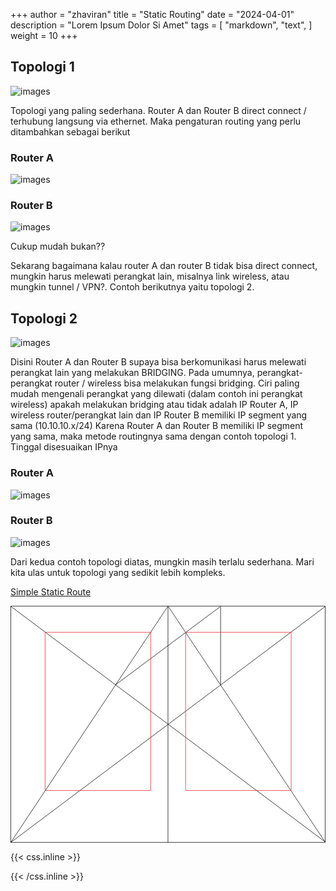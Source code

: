 +++
author = "zhaviran"
title = "Static Routing"
date = "2024-04-01"
description = "Lorem Ipsum Dolor Si Amet"
tags = [
    "markdown",
    "text",
]
weight = 10
+++

## Topologi 1

![images](https://citraweb.com/images/artikel/Simple-Static-Route/Routing1.png)

Topologi yang paling sederhana. Router A dan Router B direct connect / terhubung langsung via ethernet. Maka pengaturan routing yang perlu ditambahkan sebagai berikut

### Router A

![images](https://citraweb.com/images/artikel/Simple-Static-Route/routing1-A.png)

### Router B

![images](https://citraweb.com/images/artikel/Simple-Static-Route/routing1-b.png)

Cukup mudah bukan??

Sekarang bagaimana kalau router A dan router B tidak bisa direct connect, mungkin harus melewati perangkat lain, misalnya link wireless, atau mungkin tunnel / VPN?.
Contoh berikutnya yaitu topologi 2.

## Topologi 2

![images](https://citraweb.com/images/artikel/Simple-Static-Route/Routing2.png)

Disini Router A dan Router B supaya bisa berkomunikasi harus melewati perangkat lain yang melakukan BRIDGING. Pada umumnya, perangkat-perangkat router / wireless bisa melakukan fungsi bridging. Ciri paling mudah mengenali perangkat yang dilewati (dalam contoh ini perangkat wireless) apakah melakukan bridging atau tidak adalah IP Router A, IP wireless router/perangkat lain dan IP Router B memiliki IP segment yang sama (10.10.10.x/24)
Karena Router A dan Router B memiliki IP segment yang sama, maka metode routingnya sama dengan contoh topologi 1. Tinggal disesuaikan IPnya

### Router A

![images](https://citraweb.com/images/artikel/Simple-Static-Route/routing2-A.png)

### Router B

![images](https://citraweb.com/images/artikel/Simple-Static-Route/routing2-B.png)

Dari kedua contoh topologi diatas, mungkin masih terlalu sederhana. Mari kita ulas untuk topologi yang sedikit lebih kompleks.

[Simple Static Route](https://citraweb.com/artikel/44/)

<svg class="canon" xmlns="http://www.w3.org/2000/svg" overflow="visible" viewBox="0 0 496 373" height="373" width="496"><g fill="none"><path stroke="#000" stroke-width=".75" d="M.599 372.348L495.263 1.206M.312.633l494.95 370.853M.312 372.633L247.643.92M248.502.92l246.76 370.566M330.828 123.869V1.134M330.396 1.134L165.104 124.515"></path><path stroke="#ED1C24" stroke-width=".75" d="M275.73 41.616h166.224v249.05H275.73zM54.478 41.616h166.225v249.052H54.478z"></path><path stroke="#000" stroke-width=".75" d="M.479.375h495v372h-495zM247.979.875v372"></path><ellipse cx="498.729" cy="177.625" rx=".75" ry="1.25"></ellipse><ellipse cx="247.229" cy="377.375" rx=".75" ry="1.25"></ellipse></g></svg>

{{< css.inline >}}

<style>
.canon { background: white; width: 100%; height: auto; }
</style>

{{< /css.inline >}}
